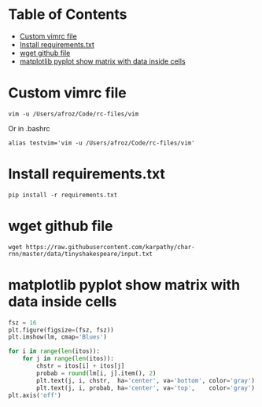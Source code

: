 # Table of Contents

- [Custom vimrc file](#custom-vimrc-file)
- [Install requirements.txt](#install-requirementstxt)
- [wget github file](#wget-github-file)
- [matplotlib pyplot show matrix with data inside cells](#matplotlib-pyplot-show-matrix-with-data-inside-cells)


# Custom vimrc file

```shell
vim -u /Users/afroz/Code/rc-files/vim
```

Or in .bashrc
```shell
alias testvim='vim -u /Users/afroz/Code/rc-files/vim'
```

# Install requirements.txt

```shell
pip install -r requirements.txt
```

# wget github file

```shell
wget https://raw.githubusercontent.com/karpathy/char-rnn/master/data/tinyshakespeare/input.txt
```

# matplotlib pyplot show matrix with data inside cells

```python
fsz = 16
plt.figure(figsize=(fsz, fsz))
plt.imshow(lm, cmap='Blues')

for i in range(len(itos)):
    for j in range(len(itos)):
        chstr = itos[i] + itos[j]
        probab = round(lm[i, j].item(), 2)
        plt.text(j, i, chstr,  ha='center', va='bottom', color='gray')
        plt.text(j, i, probab, ha='center', va='top',    color='gray')
plt.axis('off')
```
